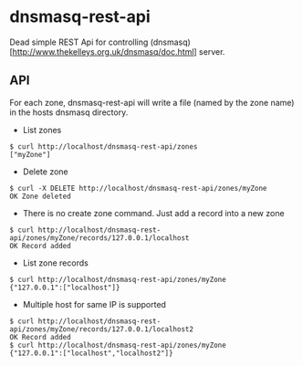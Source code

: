 dnsmasq-rest-api
================

Dead simple REST Api for controlling (dnsmasq)[http://www.thekelleys.org.uk/dnsmasq/doc.html] server.

API
---

For each zone, dnsmasq-rest-api will write a file (named by the zone name) in the hosts dnsmasq directory.

* List zones

```
$ curl http://localhost/dnsmasq-rest-api/zones
["myZone"]
```

* Delete zone

```
$ curl -X DELETE http://localhost/dnsmasq-rest-api/zones/myZone
OK Zone deleted
```

* There is no create zone command. Just add a record into a new zone

```
$ curl http://localhost/dnsmasq-rest-api/zones/myZone/records/127.0.0.1/localhost
OK Record added
```

* List zone records

```
$ curl http://localhost/dnsmasq-rest-api/zones/myZone
{"127.0.0.1":["localhost"]}
```

* Multiple host for same IP is supported

```
$ curl http://localhost/dnsmasq-rest-api/zones/myZone/records/127.0.0.1/localhost2
OK Record added
$ curl http://localhost/dnsmasq-rest-api/zones/myZone
{"127.0.0.1":["localhost","localhost2"]}
```


